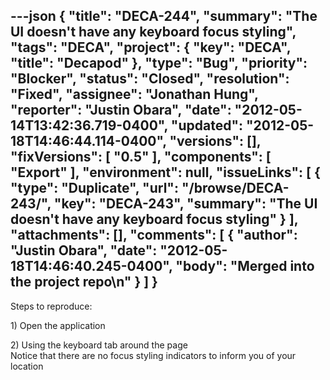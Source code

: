 ---json
{
  "title": "DECA-244",
  "summary": "The UI doesn't have any keyboard focus styling",
  "tags": "DECA",
  "project": {
    "key": "DECA",
    "title": "Decapod"
  },
  "type": "Bug",
  "priority": "Blocker",
  "status": "Closed",
  "resolution": "Fixed",
  "assignee": "Jonathan Hung",
  "reporter": "Justin Obara",
  "date": "2012-05-14T13:42:36.719-0400",
  "updated": "2012-05-18T14:46:44.114-0400",
  "versions": [],
  "fixVersions": [
    "0.5"
  ],
  "components": [
    "Export"
  ],
  "environment": null,
  "issueLinks": [
    {
      "type": "Duplicate",
      "url": "/browse/DECA-243/",
      "key": "DECA-243",
      "summary": "The UI doesn't have any keyboard focus styling"
    }
  ],
  "attachments": [],
  "comments": [
    {
      "author": "Justin Obara",
      "date": "2012-05-18T14:46:40.245-0400",
      "body": "Merged into the project repo\n"
    }
  ]
}
---
Steps to reproduce:

1\) Open the application

2\) Using the keyboard tab around the page\
Notice that there are no focus styling indicators to inform you of your location

        